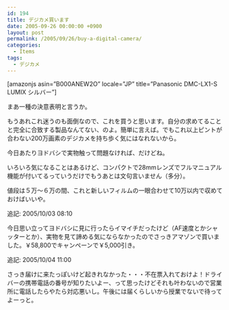 ```yaml
---
id: 194
title: デジカメ買います
date: 2005-09-26 00:00:00 +0900
layout: post
permalink: /2005/09/26/buy-a-digital-camera/
categories:
  - Items
tags:
  - デジカメ
---
```

[amazonjs asin=&#8221;B000ANEW2O&#8221; locale=&#8221;JP&#8221; title=&#8221;Panasonic DMC-LX1-S LUMIX シルバー&#8221;]

まあ一種の決意表明と言うか。

<!--more-->

もうあれこれ迷うのも面倒なので、これを買うと思います。自分の求めてることと完全に合致する製品なんてない、のよ。簡単に言えば。でもこれ以上ピントが合わない200万画素のデジカメを持ち歩く気にはなれないから。

今日あたりヨドバシで実物触って問題なければ、だけどね。
  
いろいろ気になることはあるけど、コンパクトで28mmレンズでフルマニュアル機能が付いてるっていうだけでもうあとは文句言いません（多分）。

値段は５万～６万の間、これと新しいフィルムの一眼合わせて10万以内で収めておけばいいや。

追記: 2005/10/03 08:10
  
今日思い立ってヨドバシに見に行ったらイマイチだったけど（AF速度とかシャッターとか）、実物を見て諦める気にならなかったのでさっきアマゾンで買いました。￥58,800でキャンペーンで￥5,000引き。

追記: 2005/10/04 11:00
  
さっき届けに来たっぽいけど起きれなかった・・・不在票入れておけよ！ドライバーの携帯電話の番号が知りたいよー、って思ったけどそれも叶わないので営業所に電話したらやたら対応悪いし。午後には届くらしいから授業でないで待ってよーっと。
